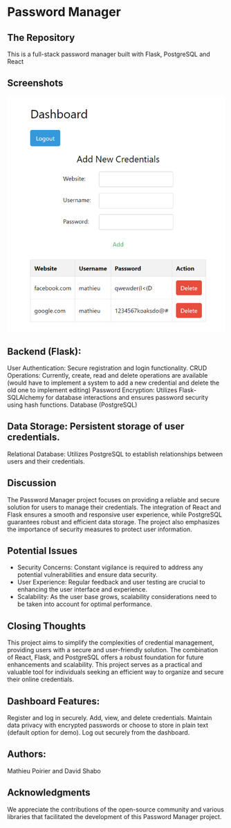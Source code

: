 # Password Manager

## The Repository

This is a full-stack password manager built with Flask, PostgreSQL and React

## Screenshots

![Screenshot](./Images/sc1.png)

## Backend (Flask):
User Authentication: Secure registration and login functionality.
CRUD Operations: Currently, create, read and delete operations are available (would have to implement a system to add a new credential and delete the old one to implement editing)
Password Encryption: Utilizes Flask-SQLAlchemy for database interactions and ensures password security using hash functions.
Database (PostgreSQL)

## Data Storage: Persistent storage of user credentials.
Relational Database: Utilizes PostgreSQL to establish relationships between users and their credentials.

## Discussion
The Password Manager project focuses on providing a reliable and secure solution for users to manage their credentials. The integration of React and Flask ensures a smooth and responsive user experience, while PostgreSQL guarantees robust and efficient data storage. The project also emphasizes the importance of security measures to protect user information.

## Potential Issues
- Security Concerns: Constant vigilance is required to address any potential vulnerabilities and ensure data security.
- User Experience: Regular feedback and user testing are crucial to enhancing the user interface and experience.
- Scalability: As the user base grows, scalability considerations need to be taken into account for optimal performance.

## Closing Thoughts
This project aims to simplify the complexities of credential management, providing users with a secure and user-friendly solution. The combination of React, Flask, and PostgreSQL offers a robust foundation for future enhancements and scalability. This project serves as a practical and valuable tool for individuals seeking an efficient way to organize and secure their online credentials.

## Dashboard Features:
Register and log in securely.
Add, view, and delete credentials.
Maintain data privacy with encrypted passwords or choose to store in plain text (default option for demo).
Log out securely from the dashboard.

## Authors:
Mathieu Poirier and David Shabo 

## Acknowledgments
We appreciate the contributions of the open-source community and various libraries that facilitated the development of this Password Manager project.
